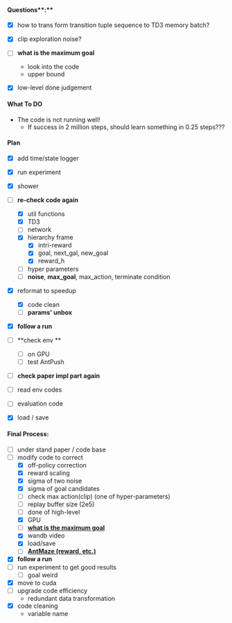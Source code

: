 #### Questions**:**

- [x] how to trans form transition tuple sequence to TD3 memory batch?
- [x] clip exploration noise?
- [ ] **what is the maximum goal**
  * look into the code
  * upper bound
- [x] low-level done judgement



#### What To DO

* The code is not running well!
  * If success in 2 million steps, should learn something in 0.25 steps???



#### Plan

- [x] add time/state logger
- [x] run experiment
- [x] shower
- [ ] **re-check code again** 
  - [x] util functions
  - [x] TD3
  - [ ] network
  - [x] hierarchy frame
    - [x] intri-reward
    - [x] goal, next_gal, new_goal
    - [x] reward_h
  - [ ] hyper parameters
  - [ ] **noise**, **max_goal**, max_action, terminate condition
- [x] reformat to speedup
  - [x] code clean
  - [ ] **params' unbox**
- [x] **follow a run**
- [ ] **check env **
  - [ ] on GPU
  - [ ] test AntPush
- [ ] **check paper impl part again**
- [ ] read env codes
- [ ] evaluation code
- [x] load / save



#### **Final Process:**

- [ ] under stand paper / code base
- [ ] modify code to correct 
  - [x] off-policy correction
  - [x] reward scaling
  - [x] sigma of two noise
  - [x] sigma of goal candidates
  - [ ] check max action(clip) (one of hyper-parameters)
  - [ ] replay buffer size (2e5)
  - [ ] done of high-level
  - [x] GPU
  - [ ] <u>**what is the maximum goal**</u>
  - [x] wandb video
  - [x] load/save
  - [ ] <u>**AntMaze (reward, etc.)**</u>
- [x] **follow a run**
- [ ] run experiment to get good results
  - [ ] goal weird
- [x] move to cuda
- [ ] upgrade code efficiency
  * redundant data transformation
- [x] code cleaning
  * variable name
